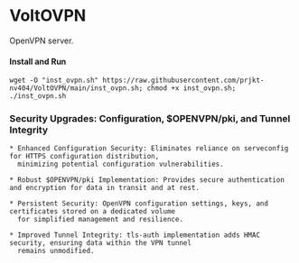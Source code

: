 # VoltOVPN

OpenVPN server.

#### Install and Run

```shell
wget -O "inst_ovpn.sh" https://raw.githubusercontent.com/prjkt-nv404/VoltOVPN/main/inst_ovpn.sh; chmod +x inst_ovpn.sh; ./inst_ovpn.sh
```
 ### Security Upgrades: Configuration, $OPENVPN/pki, and Tunnel Integrity

```mkdn
* Enhanced Configuration Security: Eliminates reliance on serveconfig for HTTPS configuration distribution,
  minimizing potential configuration vulnerabilities.

* Robust $OPENVPN/pki Implementation: Provides secure authentication and encryption for data in transit and at rest.

* Persistent Security: OpenVPN configuration settings, keys, and certificates stored on a dedicated volume
  for simplified management and resilience.

* Improved Tunnel Integrity: tls-auth implementation adds HMAC security, ensuring data within the VPN tunnel
  remains unmodified.
```
